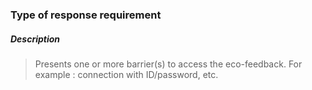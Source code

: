 ### Type of response requirement

##### Description
> Presents one or more barrier(s) to access the eco-feedback. For example : connection with ID/password, etc.

